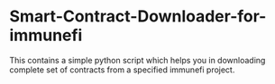 # Smart-Contract-Downloader-for-immunefi
This contains a simple python script which helps you in downloading complete set of contracts from a specified immunefi project.
